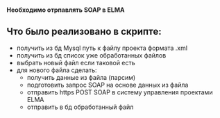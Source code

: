 #### Необходимо отрпавлять SOAP в ELMA

## Что было реализовано в скрипте:

- получить из бд Mysql путь к файлу проекта формата .xml
- получить из бд список уже обработанных файлов
- выбрать новый файл если таковой есть
- для нового файла сделать: 
  - получить данные из файла (парсим)
  - подготовить запрос SOAP на основе данных из файла
  - отправить https POST SOAP в систему управления проектами ELMA
  - отправить в бд обработанный файл
